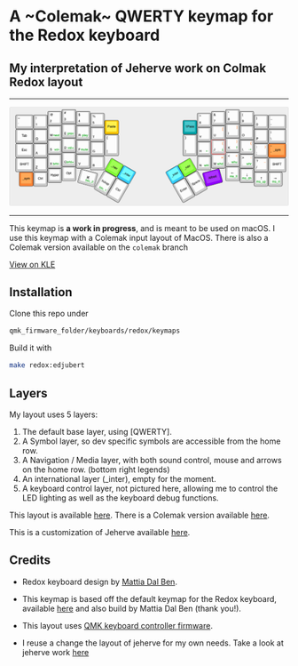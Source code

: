 # A ~Colemak~ QWERTY keymap for the Redox keyboard 
## My interpretation of Jeherve work on Colmak Redox layout

----
![edjubert Redox Layout](https://raw.githubusercontent.com/edjubert/redox-layout/master/redox---qwerty.png)

----

This keymap is **a work in progress**, and is meant to be used on macOS.
I use this keymap with a Colemak input layout of MacOS.
There is also a Colemak version available on the `colemak` branch

[View on KLE](http://www.keyboard-layout-editor.com/#/gists/a320cd783e183d8b9637d3862794c433)

## Installation

Clone this repo under
```bash
qmk_firmware_folder/keyboards/redox/keymaps
```

Build it with
```bash
make redox:edjubert
```

## Layers

My layout uses 5 layers:

1. The default base layer, using [QWERTY].
2. A Symbol layer, so dev specific symbols are accessible from the home row.
3. A Navigation / Media layer, with both sound control, mouse and arrows on the home row. (bottom right legends)
4. An international layer (_inter), empty for the moment.
5. A keyboard control layer, not pictured here, allowing me to control the LED lighting as well as the keyboard debug functions.

This layout is available [here](https://github.com/edjubert/qmk_firmware/tree/master/keyboards/redox/keymaps/edjubert).
There is a Colemak version available [here](https://github.com/edjubert/qmk_firmware/tree/master/keyboards/redox/keymaps/edjubert_colemak).

This is a customization of Jeherve available [here](https://github.com/jeherve/redox-layout).

## Credits

- Redox keyboard design by [Mattia Dal Ben](https://github.com/mattdibi/redox-keyboard).
- This keymap is based off the default keymap for the Redox keyboard, available [here](https://github.com/qmk/qmk_firmware/tree/master/keyboards/redox) and also build by Mattia Dal Ben (thank you!).
- This layout uses [QMK keyboard controller firmware](https://github.com/qmk/qmk_firmware/).

- I reuse a change the layout of jeherve for my own needs. Take a look at jeherve work [here](https://github.com/jeherve/redox-layout)
